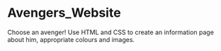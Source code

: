 # Avengers_Website
Choose an avenger! Use HTML and CSS to create an information page about him, appropriate colours and images.
